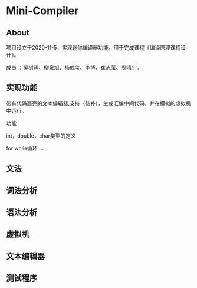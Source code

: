 # Mini-Compiler
## About
项目设立于2020-11-5，实现迷你编译器功能，用于完成课程《编译原理课程设计》。

成员 ：吴树晖、柳泉旭、杨成玺、李博、崔志莹、周晴宇。
## 实现功能
带有代码高亮的文本编辑器,支持（待补），生成汇编中间代码，并在模拟的虚拟机中运行。

功能：

int，double，char类型的定义

for  while循环
...
## 文法

## 词法分析

## 语法分析

## 虚拟机

## 文本编辑器

## 测试程序 

